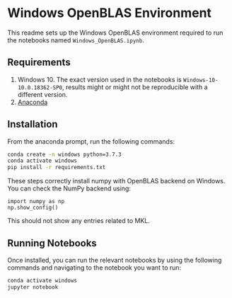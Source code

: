 # Windows OpenBLAS Environment

This readme sets up the Windows OpenBLAS environment required to run the notebooks named `Windows_OpenBLAS.ipynb`.

## Requirements
1. Windows 10. The exact version used in the notebooks is `Windows-10-10.0.18362-SP0`, results might or might not be reproducible with a different version.
2. [Anaconda](https://www.anaconda.com/)

## Installation
From the anaconda prompt, run the following commands:

```bash
conda create -n windows python=3.7.3
conda activate windows
pip install -r requirements.txt
```

These steps correctly install numpy with OpenBLAS backend on Windows. You can check the NumPy backend using:
```
import numpy as np
np.show_config()
```
This should not show any entries related to MKL.

## Running Notebooks
Once installed, you can run the relevant notebooks by using the following commands and navigating to the notebook you want to run:

```bash
conda activate windows
jupyter notebook
```
